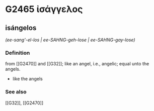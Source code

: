 # G2465 ἰσάγγελος

## isángelos

_(ee-sang'-el-los | ee-SAHNG-geh-lose | ee-SAHNG-gay-lose)_

### Definition

from [[G2470]] and [[G32]]; like an angel, i.e., angelic; equal unto the angels.

- like the angels

### See also

[[G32]], [[G2470]]

